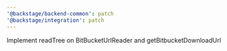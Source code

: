 ```yaml
---
'@backstage/backend-common': patch
'@backstage/integration': patch
---
```


Implement readTree on BitBucketUrlReader and getBitbucketDownloadUrl
